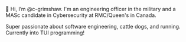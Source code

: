 👋 Hi, I’m @c-grimshaw. I'm an engineering officer in the military and a MASc candidate in Cybersecurity at RMC/Queen's in Canada.

Super passionate about software engineering, cattle dogs, and running. Currently into TUI programming!
